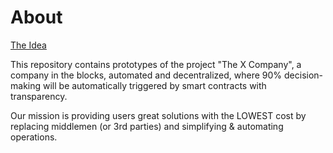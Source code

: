 # About
[The Idea](http://the-x-company.surge.sh/)

This repository contains prototypes of the project "The X Company", a company in the blocks, automated and decentralized, where 90% decision-making will be automatically triggered by smart contracts with transparency.

Our mission is providing users great solutions with the LOWEST cost by replacing middlemen (or 3rd parties) and simplifying & automating operations.
